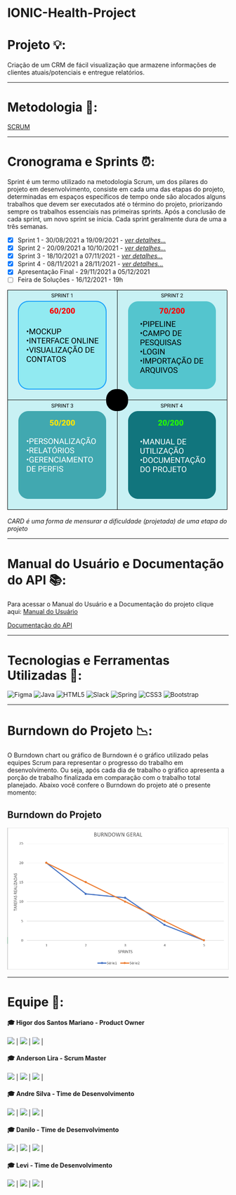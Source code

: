 # IONIC-Health-Project
# Projeto 💡: 
 Criação de um CRM de fácil visualização que armazene informações de clientes atuais/potenciais e entregue relatórios.

___________________________________________________________________________________________________________________________________________________________________________________
# Metodologia 📂:
[SCRUM](https://www.desenvolvimentoagil.com.br/scrum/)

___________________________________________________________________________________________________________________________________________________________________________________
# Cronograma e Sprints ⏰:
Sprint é um termo utilizado na metodologia Scrum, um dos pilares do projeto em desenvolvimento, consiste em cada uma das etapas do projeto, determinadas em espaços específicos de tempo onde são alocados alguns trabalhos que devem ser executados até o término do projeto, priorizando sempre os trabalhos essenciais nas primeiras sprints. Após a conclusão de cada sprint, um novo sprint se inicia. Cada sprint geralmente dura de uma a três semanas.
- [X] Sprint 1 - 30/08/2021 a 19/09/2021 - [_ver detalhes..._](https://github.com/cpusfatec/IONIC-Health-Project/tree/Sprint-1)
- [X] Sprint 2 - 20/09/2021 a 10/10/2021 - [_ver detalhes..._](https://github.com/cpusfatec/IONIC-Health-Project/tree/Sprint-2)
- [X] Sprint 3 - 18/10/2021 a 07/11/2021 - [_ver detalhes..._](https://github.com/cpusfatec/IONIC-Health-Project/tree/Sprint-3)
- [X] Sprint 4 - 08/11/2021 a 28/11/2021 - [_ver detalhes..._](https://github.com/cpusfatec/IONIC-Health-Project/tree/Sprint-4)
- [X] Apresentação Final - 29/11/2021 a 05/12/2021
- [ ] Feira de Soluções - 16/12/2021 - 19h

![](https://github.com/cpusfatec/IONIC-Health-Project/blob/main/Imagens/CARDS.png)

_CARD é uma forma de mensurar a dificuldade (projetada) de uma etapa do projeto_

___________________________________________________________________________________________________________________________________________________________________________________
# Manual do Usuário e Documentação do API 📚:
Para acessar o Manual do Usuário e a Documentação do projeto clique aqui:
[Manual do Usuário](https://github.com/cpusfatec/IONIC-Health-Project/blob/main/Manual-do-usu%C3%A1rio-Ionic-Health.pdf)

[Documentação do API](https://github.com/cpusfatec/IONIC-Health-Project/blob/main/DOCUMENTA%C3%87%C3%83O%20API%20.pdf)

___________________________________________________________________________________________________________________________________________________________________________________

# Tecnologias e Ferramentas Utilizadas 🧰:
![Figma](https://img.shields.io/badge/figma-%23F24E1E.svg?style=for-the-badge&logo=figma&logoColor=white) ![Java](https://img.shields.io/badge/java-%23ED8B00.svg?style=for-the-badge&logo=java&logoColor=white) ![HTML5](https://img.shields.io/badge/html5-%23E34F26.svg?style=for-the-badge&logo=html5&logoColor=white) ![Slack](https://img.shields.io/badge/Slack-4A154B?style=for-the-badge&logo=slack&logoColor=white) ![Spring](https://img.shields.io/badge/spring-%236DB33F.svg?style=for-the-badge&logo=spring&logoColor=white) ![CSS3](https://img.shields.io/badge/css3-%231572B6.svg?style=for-the-badge&logo=css3&logoColor=white) ![Bootstrap](https://img.shields.io/badge/bootstrap-%23563D7C.svg?style=for-the-badge&logo=bootstrap&logoColor=white)

___________________________________________________________________________________________________________________________________________________________________________________

# Burndown do Projeto 📉:
O Burndown chart ou gráfico de Burndown é o gráfico utilizado pelas equipes Scrum para representar o progresso do trabalho em desenvolvimento. Ou seja, após cada dia de trabalho o gráfico apresenta a porção de trabalho finalizada em comparação com o trabalho total planejado. Abaixo você confere o Burndown do projeto até o presente momento:

## Burndown do Projeto
![](https://github.com/cpusfatec/IONIC-Health-Project/blob/main/Imagens/BURNDOWN%20GERAL%20SPRINT%204.png)

___________________________________________________________________________________________________________________________________________________________________________________

# Equipe 👥:

#### :mortar_board: Higor dos Santos Mariano - Product Owner
[<img src="https://img.shields.io/badge/linkedin-%230077B5.svg?&style=for-the-badge&logo=linkedin&logoColor=white" />](https://www.linkedin.com/in/higor-mariano-5587b81b8/) | 
[<img src="https://img.shields.io/badge/GitHub-100000?style=for-the-badge&logo=github&logoColor=white" />](https://github.com/Higor-SM) | 
[<img src="https://img.shields.io/badge/Microsoft_Outlook-0078D4?style=for-the-badge&logo=microsoft-outlook&logoColor=white" />](higor.mariano@fatec.sp.gov.br) |

#### :mortar_board: Anderson Lira - Scrum Master
[<img src="https://img.shields.io/badge/linkedin-%230077B5.svg?&style=for-the-badge&logo=linkedin&logoColor=white" />]() | 
[<img src="https://img.shields.io/badge/GitHub-100000?style=for-the-badge&logo=github&logoColor=white" />](https://github.com/alira1984) | 
[<img src="https://img.shields.io/badge/Microsoft_Outlook-0078D4?style=for-the-badge&logo=microsoft-outlook&logoColor=white" />](anderson.lira2@fatec.sp.gov.br) |

#### :mortar_board: Andre Silva - Time de Desenvolvimento
[<img src="https://img.shields.io/badge/linkedin-%230077B5.svg?&style=for-the-badge&logo=linkedin&logoColor=white" />](https://www.linkedin.com/in/andr%C3%A9-silva-63a4621ba/) | 
[<img src="https://img.shields.io/badge/GitHub-100000?style=for-the-badge&logo=github&logoColor=white" />](https://github.com/AndreSilva358) | 
[<img src="https://img.shields.io/badge/Microsoft_Outlook-0078D4?style=for-the-badge&logo=microsoft-outlook&logoColor=white" />](andre.silva@fatec.sp.gov.br) |

#### :mortar_board: Danilo - Time de Desenvolvimento
[<img src="https://img.shields.io/badge/linkedin-%230077B5.svg?&style=for-the-badge&logo=linkedin&logoColor=white" />]() | 
[<img src="https://img.shields.io/badge/GitHub-100000?style=for-the-badge&logo=github&logoColor=white" />](https://github.com/Danilo2010) | 
[<img src="https://img.shields.io/badge/Gmail-D14836?style=for-the-badge&logo=gmail&logoColor=white" />](danilofatecsjc@gmail.com) |

#### :mortar_board: Levi - Time de Desenvolvimento
[<img src="https://img.shields.io/badge/linkedin-%230077B5.svg?&style=for-the-badge&logo=linkedin&logoColor=white" />](https://www.linkedin.com/in/levi-motta-5001a2173/) | 
[<img src="https://img.shields.io/badge/GitHub-100000?style=for-the-badge&logo=github&logoColor=white" />](https://github.com/levizoca) | 
[<img src="https://img.shields.io/badge/Microsoft_Outlook-0078D4?style=for-the-badge&logo=microsoft-outlook&logoColor=white" />](levi.santos9@fatec.sp.gov.br) |
